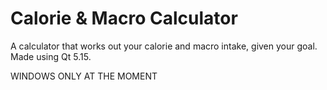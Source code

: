 # Calorie & Macro Calculator
A calculator that works out your calorie and macro intake, given your goal.
Made using Qt 5.15.

WINDOWS ONLY AT THE MOMENT
